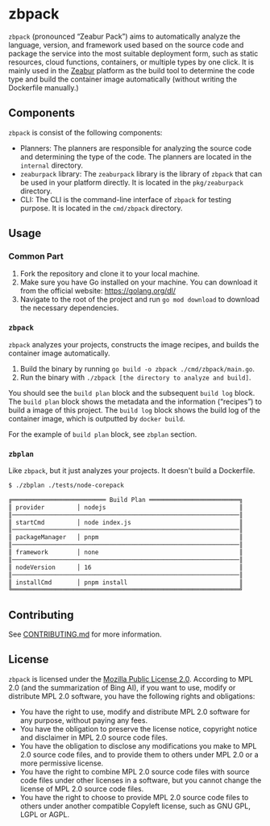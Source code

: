 # zbpack

`zbpack` (pronounced “Zeabur Pack”) aims to automatically analyze the language, version, and framework used based on the source code and package the service into the most suitable deployment form, such as static resources, cloud functions, containers, or multiple types by one click. It is mainly used in the [Zeabur](https://zeabur.com) platform as the build tool to determine the code type and build the container image automatically (without writing the Dockerfile manually.)

## Components

`zbpack` is consist of the following components:

- Planners: The planners are responsible for analyzing the source code and determining the type of the code. The planners are located in the `internal` directory.
- `zeaburpack` library: The `zeaburpack` library is the library of `zbpack` that can be used in your platform directly. It is located in the `pkg/zeaburpack` directory.
- CLI: The CLI is the command-line interface of `zbpack` for testing purpose. It is located in the `cmd/zbpack` directory.

## Usage

### Common Part

1. Fork the repository and clone it to your local machine.
2. Make sure you have Go installed on your machine. You can download it from the official website: <https://golang.org/dl/>
3. Navigate to the root of the project and run `go mod download` to download the necessary dependencies.

### `zbpack`

`zbpack` analyzes your projects, constructs the image recipes, and builds the container image automatically.

1. Build the binary by running `go build -o zbpack ./cmd/zbpack/main.go`.
2. Run the binary with `./zbpack [the directory to analyze and build]`.

You should see the `build plan` block and the subsequent `build log` block. The `build plan` block shows the metadata and the information (“recipes”) to build a image of this project. The `build log` block shows the build log of the container image, which is outputted by `docker build`.

For the example of `build plan` block, see `zbplan` section.

### `zbplan`

Like `zbpack`, but it just analyzes your projects. It doesn't build a Dockerfile.

```bash
$ ./zbplan ./tests/node-corepack

╔══════════════════════════ Build Plan ═════════════════════════╗
║ provider         │ nodejs                                     ║
║───────────────────────────────────────────────────────────────║
║ startCmd         │ node index.js                              ║
║───────────────────────────────────────────────────────────────║
║ packageManager   │ pnpm                                       ║
║───────────────────────────────────────────────────────────────║
║ framework        │ none                                       ║
║───────────────────────────────────────────────────────────────║
║ nodeVersion      │ 16                                         ║
║───────────────────────────────────────────────────────────────║
║ installCmd       │ pnpm install                               ║
╚═══════════════════════════════════════════════════════════════╝
```

## Contributing

See [CONTRIBUTING.md](./CONTRIBUTING.md) for more information.

## License

`zbpack` is licensed under the [Mozilla Public License 2.0](./LICENSE). According to MPL 2.0 (and the summarization of Bing AI), if you want to use, modify or distribute MPL 2.0 software, you have the following rights and obligations:

- You have the right to use, modify and distribute MPL 2.0 software for any purpose, without paying any fees.
- You have the obligation to preserve the license notice, copyright notice and disclaimer in MPL 2.0 source code files.
- You have the obligation to disclose any modifications you make to MPL 2.0 source code files, and to provide them to others under MPL 2.0 or a more permissive license.
- You have the right to combine MPL 2.0 source code files with source code files under other licenses in a software, but you cannot change the license of MPL 2.0 source code files.
- You have the right to choose to provide MPL 2.0 source code files to others under another compatible Copyleft license, such as GNU GPL, LGPL or AGPL.
